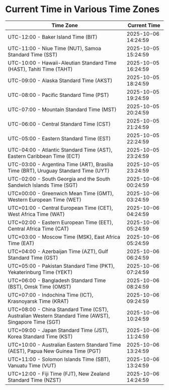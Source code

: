 # Current Time in Various Time Zones

| Time Zone | Current Time |
|-----------|--------------|
| UTC-12:00 - Baker Island Time (BIT) | 2025-10-06 14:24:59 |
| UTC-11:00 - Niue Time (NUT), Samoa Standard Time (SST) | 2025-10-05 15:24:59 |
| UTC-10:00 - Hawaii-Aleutian Standard Time (HAST), Tahiti Time (TAHT) | 2025-10-05 16:24:59 |
| UTC-09:00 - Alaska Standard Time (AKST) | 2025-10-05 18:24:59 |
| UTC-08:00 - Pacific Standard Time (PST) | 2025-10-05 19:24:59 |
| UTC-07:00 - Mountain Standard Time (MST) | 2025-10-05 20:24:59 |
| UTC-06:00 - Central Standard Time (CST) | 2025-10-05 21:24:59 |
| UTC-05:00 - Eastern Standard Time (EST) | 2025-10-05 22:24:59 |
| UTC-04:00 - Atlantic Standard Time (AST), Eastern Caribbean Time (ECT) | 2025-10-05 23:24:59 |
| UTC-03:00 - Argentina Time (ART), Brasília Time (BRT), Uruguay Standard Time (UYT) | 2025-10-05 23:24:59 |
| UTC-02:00 - South Georgia and the South Sandwich Islands Time (SGT) | 2025-10-06 00:24:59 |
| UTC±00:00 - Greenwich Mean Time (GMT), Western European Time (WET) | 2025-10-06 03:24:59 |
| UTC+01:00 - Central European Time (CET), West Africa Time (WAT) | 2025-10-06 04:24:59 |
| UTC+02:00 - Eastern European Time (EET), Central Africa Time (CAT) | 2025-10-06 05:24:59 |
| UTC+03:00 - Moscow Time (MSK), East Africa Time (EAT) | 2025-10-06 05:24:59 |
| UTC+04:00 - Azerbaijan Time (AZT), Gulf Standard Time (GST) | 2025-10-06 06:24:59 |
| UTC+05:00 - Pakistan Standard Time (PKT), Yekaterinburg Time (YEKT) | 2025-10-06 07:24:59 |
| UTC+06:00 - Bangladesh Standard Time (BST), Omsk Time (OMST) | 2025-10-06 08:24:59 |
| UTC+07:00 - Indochina Time (ICT), Krasnoyarsk Time (KRAT) | 2025-10-06 09:24:59 |
| UTC+08:00 - China Standard Time (CST), Australian Western Standard Time (AWST), Singapore Time (SGT) | 2025-10-06 10:24:59 |
| UTC+09:00 - Japan Standard Time (JST), Korea Standard Time (KST) | 2025-10-06 11:24:59 |
| UTC+10:00 - Australian Eastern Standard Time (AEST), Papua New Guinea Time (PGT) | 2025-10-06 13:24:59 |
| UTC+11:00 - Solomon Islands Time (SBT), Vanuatu Time (VUT) | 2025-10-06 13:24:59 |
| UTC+12:00 - Fiji Time (FJT), New Zealand Standard Time (NZST) | 2025-10-06 14:24:59 |
